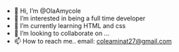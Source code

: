 - 👋 Hi, I’m @OlaAmycole
- 👀 I’m interested in being a full time developer
- 🌱 I’m currently learning HTML and css
- 💞️ I’m looking to collaborate on ...
- 📫 How to reach me.. email: coleaminat27@gmail.com

<!---
OlaAmycole/OlaAmycole is a ✨ special ✨ repository because its `README.md` (this file) appears on your GitHub profile.
You can click the Preview link to take a look at your changes.
--->
